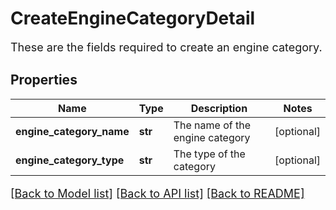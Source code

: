 # CreateEngineCategoryDetail

These are the fields required to create an engine category.
## Properties
Name | Type | Description | Notes
------------ | ------------- | ------------- | -------------
**engine_category_name** | **str** | The name of the engine category | [optional] 
**engine_category_type** | **str** | The type of the category | [optional] 

[[Back to Model list]](../README.md#documentation-for-models) [[Back to API list]](../README.md#documentation-for-api-endpoints) [[Back to README]](../README.md)

<style>
     p, ul, ol, li { font-size: 18px !important;}
</style>


